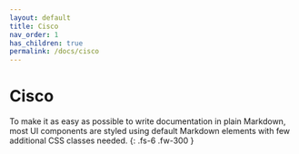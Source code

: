```yaml
---
layout: default
title: Cisco
nav_order: 1
has_children: true
permalink: /docs/cisco
---
```


# Cisco

To make it as easy as possible to write documentation in plain Markdown, most UI components are styled using default Markdown elements with few additional CSS classes needed.
{: .fs-6 .fw-300 }


